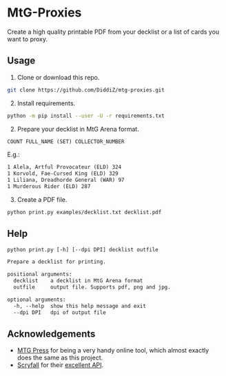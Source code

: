 # MtG-Proxies

Create a high quality printable PDF from your decklist or a list of cards you want to proxy.

## Usage

1. Clone or download this repo.

```bash
git clone https://github.com/DiddiZ/mtg-proxies.git
```

2. Install requirements.

```bash
python -m pip install --user -U -r requirements.txt
```

2. Prepare your decklist in MtG Arena format.

```txt
COUNT FULL_NAME (SET) COLLECTOR_NUMBER
```

E.g.:

```txt
1 Alela, Artful Provocateur (ELD) 324
1 Korvold, Fae-Cursed King (ELD) 329
1 Liliana, Dreadhorde General (WAR) 97
1 Murderous Rider (ELD) 287
```

3. Create a PDF file.

```bash
python print.py examples/decklist.txt decklist.pdf
```

## Help


```txt
python print.py [-h] [--dpi DPI] decklist outfile

Prepare a decklist for printing.

positional arguments:
  decklist    a decklist in MtG Arena format
  outfile     output file. Supports pdf, png and jpg.

optional arguments:
  -h, --help  show this help message and exit
  --dpi DPI   dpi of output file
```

## Acknowledgements

* [MTG Press](http://www.mtgpress.net/) for being a very handy online tool, which almost exactly does the same as this project.
* [Scryfall](https://scryfall.com/) for their [excellent API](https://scryfall.com/docs/api).
